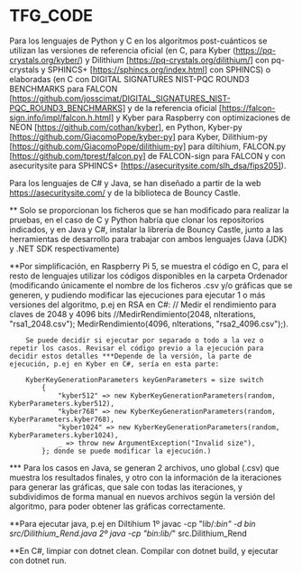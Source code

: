 # TFG_CODE

Para los lenguajes de Python y C en los algoritmos post-cuánticos se utilizan las versiones de referencia oficial (en C, para Kyber (https://pq-crystals.org/kyber/) y Dilithium [https://pq-crystals.org/dilithium/] con pq-crystals y SPHINCS+ [https://sphincs.org/index.html] con SPHINCS) o 
elaboradas (en C con DIGITAL SIGNATURES NIST-PQC ROUND3 BENCHMARKS para FALCON [https://github.com/josscimat/DIGITAL_SIGNATURES_NIST-PQC_ROUND3_BENCHMARKS] 
y de la referencia oficial [https://falcon-sign.info/impl/falcon.h.html] y Kyber para Raspberry con optimizaciones de NEON [https://github.com/cothan/kyber],
en Python, Kyber-py [https://github.com/GiacomoPope/kyber-py] para Kyber, Dilithium-py [https://github.com/GiacomoPope/dilithium-py] para diltihium,
FALCON.py [https://github.com/tprest/falcon.py] de FALCON-sign para FALCON y con asecuritysite para SPHINCS+ [https://asecuritysite.com/slh_dsa/fips205]). 

Para los lenguajes de C# y Java, se han diseñado a partir de la web https://asecuritysite.com/ y de la biblioteca de Bouncy Castle.

** Solo se proporcionan los ficheros que se han modificado para realizar la pruebas, en el caso de C y Python habría que clonar los repositorios indicados, y en Java y C#, instalar la librería de Bouncy Castle, junto a las herramientas de desarrollo para trabajar con ambos lenguajes (Java (JDK) y .NET SDK respectivamente)

**Por simplificación, en Raspberry Pi 5, se muestra el código en C, para el resto de lenguajes utilizar los códigos disponibles en la carpeta Ordenador (modificando únicamente el nombre de los ficheros .csv y/o gráficas que se generen, y pudiendo modificar las ejecuciones para ejecutar 1 o más versiones del algoritmo, p.ej en RSA en C#: // Medir el rendimiento para claves de 2048 y 4096 bits
        //MedirRendimiento(2048, nIterations, "rsa1_2048.csv");
        MedirRendimiento(4096, nIterations, "rsa2_4096.csv");). 
        
        Se puede decidir si ejecutar por separado o todo a la vez o repetir los casos. Revisar el código previo a la ejecución para decidir estos detalles ***Depende de la versión, la parte de ejecución, p.ej en Kyber en C#, sería en esta parte: 
        
        KyberKeyGenerationParameters keyGenParameters = size switch
            {
                "kyber512" => new KyberKeyGenerationParameters(random, KyberParameters.kyber512),
                "kyber768" => new KyberKeyGenerationParameters(random, KyberParameters.kyber768),
                "kyber1024" => new KyberKeyGenerationParameters(random, KyberParameters.kyber1024),
                _ => throw new ArgumentException("Invalid size"),
            }; donde se puede modificar la ejecución.)

*** Para los casos en Java, se generan 2 archivos, uno global (.csv) que muestra los resultados finales, y 
otro con la información de la iteraciones para generar las gráficas, que sale con todas las iteraciones,
y subdividimos de forma manual en nuevos archivos según la versión del algoritmo, para poder obtener las gráficas correctamente. 

**Para ejecutar java, p.ej en Diltihium 1º javac -cp "lib/*:bin" -d bin src/Dilithium_Rend.java
2º java -cp "bin:lib/*" src.Dilithium_Rend

**En C#, limpiar con dotnet clean. Compilar con dotnet build, y ejecutar con dotnet run.
